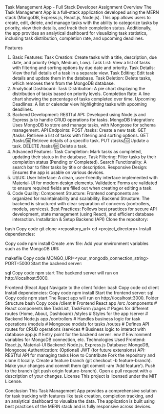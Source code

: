 Task Management App - Full Stack Developer Assignment
Overview
The Task Management App is a full-stack application developed using the MERN stack (MongoDB, Express.js, React.js, Node.js). This app allows users to create, edit, delete, and manage tasks with the ability to categorize tasks by priority, view their details, and track their completion status. Additionally, the app provides an analytical dashboard for visualizing task statistics, including task distribution, completion rate, and upcoming deadlines.

Features
1. Basic Features:
Task Creation: Create tasks with a title, description, due date, and priority (High, Medium, Low).
Task List: View a list of tasks with filtering and sorting options by due date and priority.
Task Details: View the full details of a task in a separate view.
Task Editing: Edit task details and update them in the database.
Task Deletion: Delete tasks, which removes them from the MongoDB database.
2. Analytical Dashboard:
Task Distribution: A pie chart displaying the distribution of tasks based on priority levels.
Completion Rate: A line chart showing the percentage of tasks completed over time.
Upcoming Deadlines: A list or calendar view highlighting tasks with upcoming deadlines.
3. Backend Development:
RESTful API: Developed using Node.js and Express.js to handle CRUD operations for tasks.
MongoDB Integration: Uses MongoDB to store and manage tasks, with Mongoose for schema management.
API Endpoints:
POST /tasks: Create a new task.
GET /tasks: Retrieve a list of tasks with filtering and sorting options.
GET /tasks/:id: Retrieve details of a specific task.
PUT /tasks/:id: Update a task.
DELETE /tasks/:id: Delete a task.
4. Advanced Features:
Task Completion: Mark tasks as completed, updating their status in the database.
Task Filtering: Filter tasks by their completion status (Pending or Completed).
Search Functionality: A search bar to filter tasks by title or description.
Responsive Design: Ensures the app is usable on various devices.
5. UI/UX:
User Interface: A clean, user-friendly interface implemented with Material-UI for modern design elements.
Validation: Forms are validated to ensure required fields are filled out when creating or editing a task.
6. Code Quality:
Component Structure: Frontend components are organized for maintainability and scalability.
Backend Structure: The backend is structured with clear separation of concerns (controllers, models, services).
Best Practices: Follows best practices for secure API development, state management (using React), and efficient database interaction.
Installation & Setup
Backend (API)
Clone the repository:

bash
Copy code
git clone <repository_url>
cd <project_directory>
Install dependencies:

Copy code
npm install
Create .env file: Add your environment variables such as the MongoDB URI:

makefile
Copy code
MONGO_URI=<your_mongodb_connection_string>
PORT=5000
Start the backend server:

sql
Copy code
npm start
The backend server will run on http://localhost:5000.

Frontend (React App)
Navigate to the client folder:
bash
Copy code
cd client
Install dependencies:
Copy code
npm install
Start the frontend server:
sql
Copy code
npm start
The React app will run on http://localhost:3000.
Folder Structure
bash
Copy code
/client                    # Frontend React app
  /src
    /components            # React components like TaskList, TaskForm
    /pages                 # Pages for different routes (Home, About, Dashboard)
    /styles                # Styles for the app
/server                    # Backend Node.js app
  /controllers             # Handles business logic for task operations
  /models                  # Mongoose models for tasks
  /routes                  # Defines API routes for CRUD operations
  /services                # Business logic to interact with database
  app.js                   # Entry point for the backend server
  .env                     # Environment variables for MongoDB connection, etc.
Technologies Used
Frontend: React.js, Material-UI
Backend: Node.js, Express.js
Database: MongoDB, Mongoose
Authentication: (Optional) JWT (for future extensions)
API: RESTful API for managing tasks
How to Contribute
Fork the repository and clone it locally.
Create a feature branch (git checkout -b feature-branch).
Make your changes and commit them (git commit -am 'Add feature').
Push to the branch (git push origin feature-branch).
Open a pull request with a description of your changes.
License
This project is licensed under the MIT License.

Conclusion
This Task Management App provides a comprehensive solution for task tracking with features like task creation, completion tracking, and an analytical dashboard to visualize the data. The application is built using best practices of the MERN stack and is fully responsive across devices.
